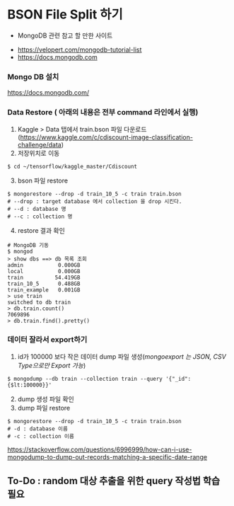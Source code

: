 # BSON File Split 하기
* MongoDB 관련 참고 할 만한 사이트
 - https://velopert.com/mongodb-tutorial-list
 - https://docs.mongodb.com


### Mongo DB 설치
https://docs.mongodb.com/

### Data Restore ( 아래의 내용은 전부 command 라인에서 실행)
1. Kaggle > Data 탭에서 train.bson 파일 다운로드(https://www.kaggle.com/c/cdiscount-image-classification-challenge/data)
2. 저장위치로 이동
```
$ cd ~/tensorflow/kaggle_master/Cdiscount
```
3. bson 파일 restore
```
$ mongorestore --drop -d train_10_5 -c train train.bson
# --drop : target database 에서 collection 을 drop 시킨다.
# --d : database 명
# --c : collection 명
```
4. restore 결과 확인
```
# MongoDB 기동
$ mongod
> show dbs ==> db 목록 조회
admin           0.000GB
local           0.000GB
train          54.419GB
train_10_5      0.488GB
train_example   0.001GB
> use train
switched to db train
> db.train.count()
7069896
> db.train.find().pretty()
```


### 데이터 잘라서 export하기
1. id가 100000 보다 작은 데이터 dump 파일 생성(*mongoexport 는 JSON, CSV Type으로만 Export 가능*)
```
$ mongodump --db train --collection train --query '{"_id":{$lt:100000}}'
```
2. dump 생성 파일 확인
3. dump 파일 restore
```
$ mongorestore --drop -d train_10_5 -c train train.bson
# -d : database 이름
# -c : collection 이름
```

https://stackoverflow.com/questions/6996999/how-can-i-use-mongodump-to-dump-out-records-matching-a-specific-date-range

## To-Do : random 대상 추출을 위한 query 작성법 학습 필요
